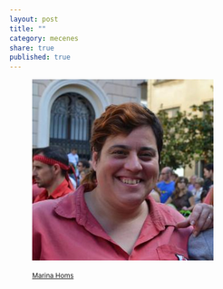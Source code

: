 ```yaml
---
layout: post
title: ""
category: mecenes
share: true
published: true
---
```


<figure class="text-center">
	<img src="/public/img/marina-homs-miralles-mecenes-artinpocket-regular.jpg" alt="Marina Homs Miralles - mecenes d'artipocket/regular" title="Marina Homs Miralles - mecenes d'artipocket/regular">
	<figcaption>
		<p><small><i class="fa fa-facebook"></i> <a href="https://www.facebook.com/marina.homs.1?fref=ts" title="Marina Homs Miralles a Facebook">Marina Homs</a></small></p>
	</figcaption>
</figure>